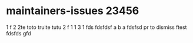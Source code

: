 # maintainers-issues 23456
1
f
2
2te
toto truite tutu
2
f
1
1
3
1
fds
fdsfdsf
a
b
a
fdsfsd
pr to dismiss
ftest
fdsfds
gfd
